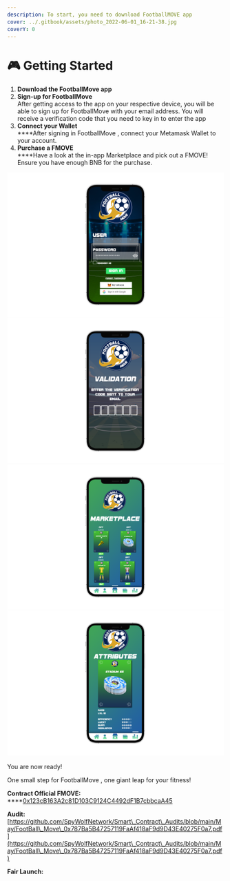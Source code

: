 ```yaml
---
description: To start, you need to download FootballMOVE app
cover: ../.gitbook/assets/photo_2022-06-01_16-21-38.jpg
coverY: 0
---
```


# 🎮 Getting Started

1. **Download the FootballMove app**&#x20;
2. **Sign-up for FootballMove** \
   After getting access to the app on your respective device, you will be able to sign up for FootballMove with your email address. You will receive a verification code that you need to key in to enter the app
3. **Connect your Wallet**\
   ****After signing in FootballMove , connect your Metamask Wallet to your account.
4. **Purchase a FMOVE**\
   ****Have a look at the in-app Marketplace and pick out a FMOVE! Ensure you have enough BNB for the purchase.

![](<../.gitbook/assets/login phone.png>) ![](<../.gitbook/assets/validacao foot phone.png>) ![](../.gitbook/assets/fffffffffff.png) ![](<../.gitbook/assets/atrib phone.png>)

You are now ready!

One small step for FootballMove , one giant leap for your fitness!





**Contract Official FMOVE:**\
****[0x123cB163A2c81D103C9124C4492dF1B7cbbcaA45](https://bscscan.com/address/0x123cB163A2c81D103C9124C4492dF1B7cbbcaA45)

**Audit:** \
[https://github.com/SpyWolfNetwork/Smart\_Contract\_Audits/blob/main/May/FootBall\_Move\_0x787Ba5B47257119FaAf418aF9d9D43E40275F0a7.pdf](https://github.com/SpyWolfNetwork/Smart\_Contract\_Audits/blob/main/May/FootBall\_Move\_0x787Ba5B47257119FaAf418aF9d9D43E40275F0a7.pdf)

**Fair Launch:**&#x20;
